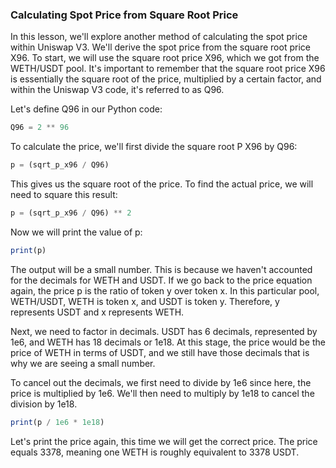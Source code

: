 ### Calculating Spot Price from Square Root Price

In this lesson, we'll explore another method of calculating the spot price within Uniswap V3. We'll derive the spot price from the square root price X96. To start, we will use the square root price X96, which we got from the WETH/USDT pool. It's important to remember that the square root price X96 is essentially the square root of the price, multiplied by a certain factor, and within the Uniswap V3 code, it's referred to as Q96.

Let's define Q96 in our Python code:
```javascript
Q96 = 2 ** 96
```
To calculate the price, we'll first divide the square root P X96 by Q96:
```javascript
p = (sqrt_p_x96 / Q96)
```
This gives us the square root of the price. To find the actual price, we will need to square this result:
```javascript
p = (sqrt_p_x96 / Q96) ** 2
```
Now we will print the value of p:
```javascript
print(p)
```
The output will be a small number. This is because we haven't accounted for the decimals for WETH and USDT. If we go back to the price equation again, the price p is the ratio of token y over token x. In this particular pool, WETH/USDT, WETH is token x, and USDT is token y. Therefore, y represents USDT and x represents WETH.

Next, we need to factor in decimals. USDT has 6 decimals, represented by 1e6, and WETH has 18 decimals or 1e18. At this stage, the price would be the price of WETH in terms of USDT, and we still have those decimals that is why we are seeing a small number.

To cancel out the decimals, we first need to divide by 1e6 since here, the price is multiplied by 1e6. We'll then need to multiply by 1e18 to cancel the division by 1e18.
```javascript
print(p / 1e6 * 1e18)
```
Let's print the price again, this time we will get the correct price. The price equals 3378, meaning one WETH is roughly equivalent to 3378 USDT.
